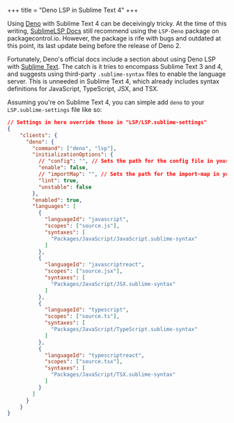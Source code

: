+++
title = "Deno LSP in Sublime Text 4"
+++

Using [Deno](https://deno.com) with Sublime Text 4 can be deceivingly tricky. At the time of this writing, [SublimeLSP Docs](https://lsp.sublimetext.io) still recommend using the `LSP-Deno` package on packagecontrol.io. However, the package is rife with bugs and outdated at this point, its last update being before the release of Deno 2.

Fortunately, Deno's official docs include a section about using Deno LSP with [Sublime Text](https://docs.deno.com/runtime/getting_started/setup_your_environment/#sublime-text). The catch is it tries to encompass Sublime Text 3 and 4, and suggests using third-party `.sublime-syntax` files to enable the language server. This is unneeded in Sublime Text 4, which already includes syntax definitions for JavaScript, TypeScript, JSX, and TSX.

Assuming you're on Sublime Text 4, you can simple add `deno` to your `LSP.sublime-settings` file like so:

```json
// Settings in here override those in "LSP/LSP.sublime-settings"
{
    "clients": {
      "deno": {
        "command": ["deno", "lsp"],
        "initializationOptions": {
          // "config": "", // Sets the path for the config file in your project
          "enable": false,
          // "importMap": "", // Sets the path for the import-map in your project
          "lint": true,
          "unstable": false
        },
        "enabled": true,
        "languages": [
          {
            "languageId": "javascript",
            "scopes": ["source.js"],
            "syntaxes": [
              "Packages/JavaScript/JavaScript.sublime-syntax"
            ]
          },
          {
            "languageId": "javascriptreact",
            "scopes": ["source.jsx"],
            "syntaxes": [
              "Packages/JavaScript/JSX.sublime-syntax"
            ]
          },
          {
            "languageId": "typescript",
            "scopes": ["source.ts"],
            "syntaxes": [
              "Packages/JavaScript/TypeScript.sublime-syntax"
            ]
          },
          {
            "languageId": "typescriptreact",
            "scopes": ["source.tsx"],
            "syntaxes": [
              "Packages/JavaScript/TSX.sublime-syntax"
            ]
          }
        ]
      }
    }
}
```